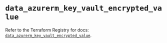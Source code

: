 # `data_azurerm_key_vault_encrypted_value`

Refer to the Terraform Registry for docs: [`data_azurerm_key_vault_encrypted_value`](https://registry.terraform.io/providers/hashicorp/azurerm/3.115.0/docs/data-sources/key_vault_encrypted_value).
